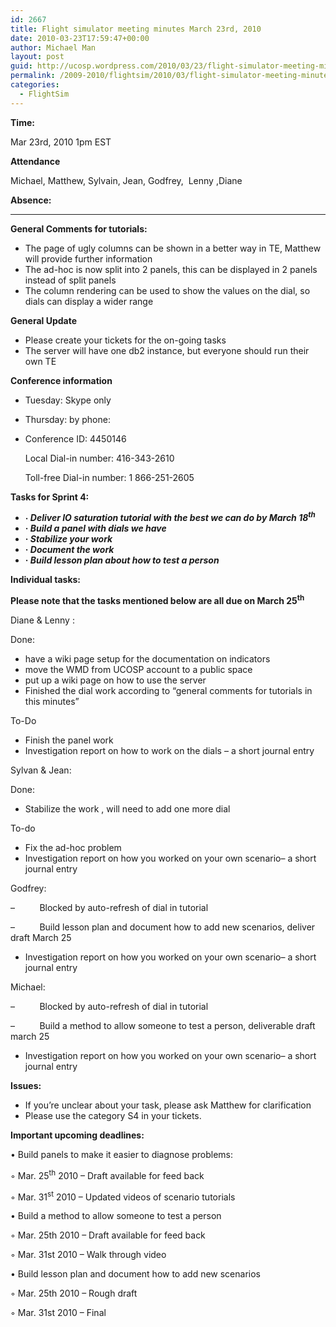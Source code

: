 ```yaml
---
id: 2667
title: Flight simulator meeting minutes March 23rd, 2010
date: 2010-03-23T17:59:47+00:00
author: Michael Man
layout: post
guid: http://ucosp.wordpress.com/2010/03/23/flight-simulator-meeting-minutes-march-23rd-2010/
permalink: /2009-2010/flightsim/2010/03/flight-simulator-meeting-minutes-march-23rd-2010/
categories:
  - FlightSim
---
```

**Time:**

Mar 23rd, 2010 1pm EST

**Attendance**

Michael, Matthew, Sylvain, Jean, Godfrey,  Lenny ,Diane

**Absence:**

 ****

**General Comments for tutorials:**

  * The page of ugly columns can be shown in a better way in TE, Matthew will provide further information
  * The ad-hoc is now split into 2 panels, this can be displayed in 2 panels instead of split panels
  * The column rendering can be used to show the values on the dial, so dials can display a wider range

**General Update**

  * Please create your tickets for the on-going tasks
  * The server will have one db2 instance, but everyone should run their own TE

**Conference information**

  * Tuesday: Skype only
  * Thursday: by phone:
  * Conference ID: 4450146
  
    Local Dial-in number: 416-343-2610
  
    Toll-free Dial-in number: 1 866-251-2605

**Tasks for Sprint 4:**

  * **· _Deliver IO saturation tutorial with the best we can do by March 18<sup>th</sup>_**
  * **· _Build a panel with dials we have_**
  * **· _Stabilize your work_**
  * **· _Document the work_**
  * **· _Build lesson plan about how to test a person_**

**Individual tasks:**

**Please note that the tasks mentioned below are all due on March 25<sup>th</sup>**

Diane & Lenny :

Done:

  * have a wiki page setup for the documentation on indicators
  * move the WMD from UCOSP account to a public space
  * put up a wiki page on how to use the server
  * Finished the dial work according to “general comments for tutorials in this minutes”

To-Do

  * Finish the panel work
  * Investigation report on how to work on the dials – a short journal entry

Sylvan & Jean:

Done:

  * Stabilize the work , will need to add one more dial

To-do

  * Fix the ad-hoc problem
  * Investigation report on how you worked on your own scenario– a short journal entry

Godfrey:

&#8211;          Blocked by auto-refresh of dial in tutorial

&#8211;          Build lesson plan and document how to add new scenarios, deliver draft March 25

  * Investigation report on how you worked on your own scenario– a short journal entry

Michael:

&#8211;          Blocked by auto-refresh of dial in tutorial

&#8211;          Build a method to allow someone to test a person, deliverable draft march 25

  * Investigation report on how you worked on your own scenario– a short journal entry

**Issues:**

  * If you’re unclear about your task, please ask Matthew for clarification
  * Please use the category S4 in your tickets.

**Important upcoming deadlines:**

• Build panels to make it easier to diagnose problems:
  
◦ Mar. 25<sup>th</sup> 2010 &#8211; Draft available for feed back
  
◦ Mar. 31<sup>st</sup> 2010 &#8211; Updated videos of scenario tutorials
  
• Build a method to allow someone to test a person
  
◦ Mar. 25th 2010 &#8211; Draft available for feed back
  
◦ Mar. 31st 2010 &#8211; Walk through video
  
• Build lesson plan and document how to add new scenarios
  
◦ Mar. 25th 2010 &#8211; Rough draft
  
◦ Mar. 31st 2010 – Final